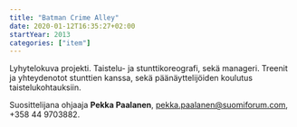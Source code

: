 ```yaml
---
title: "Batman Crime Alley"
date: 2020-01-12T16:35:27+02:00
startYear: 2013
categories: ["item"]
---
```

Lyhytelokuva projekti. Taistelu- ja stunttikoreografi, sekä manageri. Treenit ja yhteydenotot stunttien kanssa, sekä päänäyttelijöiden koulutus taistelukohtauksiin.

Suosittelijana ohjaaja **Pekka Paalanen**, pekka.paalanen@suomiforum.com, +358 44 9703882.
